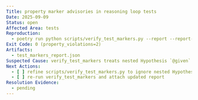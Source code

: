 ```yaml
---
Title: property marker advisories in reasoning loop tests
Date: 2025-09-09
Status: open
Affected Area: tests
Reproduction:
  - poetry run python scripts/verify_test_markers.py --report --report-file test_markers_report.json
Exit Code: 0 (property_violations=2)
Artifacts:
  - test_markers_report.json
Suspected Cause: verify_test_markers treats nested Hypothesis `@given` helpers named `check` as test functions, so they appear unmarked.
Next Actions:
  - [ ] refine scripts/verify_test_markers.py to ignore nested Hypothesis helpers or mark those helpers explicitly
  - [ ] re-run verify_test_markers and attach updated report
Resolution Evidence:
  - pending
---
```

